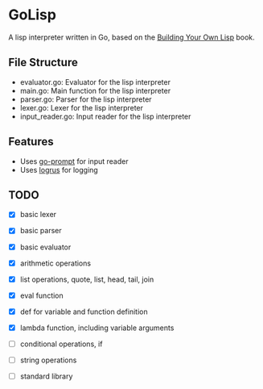 # GoLisp

A lisp interpreter written in Go, based on the [Building Your Own Lisp](https://www.buildyourownlisp.com/) book.

## File Structure

- evaluator.go: Evaluator for the lisp interpreter
- main.go: Main function for the lisp interpreter
- parser.go: Parser for the lisp interpreter
- lexer.go: Lexer for the lisp interpreter
- input_reader.go: Input reader for the lisp interpreter

## Features

- Uses [go-prompt](https://github.com/c-bata/go-prompt) for input reader
- Uses [logrus](https://github.com/sirupsen/logrus) for logging

## TODO

- [x] basic lexer
- [x] basic parser
- [x] basic evaluator
- [x] arithmetic operations
- [x] list operations, quote, list, head, tail, join
- [x] eval function
- [x] def for variable and function definition
- [x] lambda function, including variable arguments
- [ ] conditional operations, if
- [ ] string operations
- [ ] standard library




